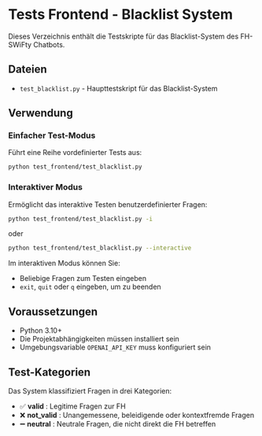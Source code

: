 # Tests Frontend - Blacklist System

Dieses Verzeichnis enthält die Testskripte für das Blacklist-System des FH-SWiFty Chatbots.

## Dateien

- `test_blacklist.py` - Haupttestskript für das Blacklist-System

## Verwendung

### Einfacher Test-Modus

Führt eine Reihe vordefinierter Tests aus:

```bash
python test_frontend/test_blacklist.py
```

### Interaktiver Modus

Ermöglicht das interaktive Testen benutzerdefinierter Fragen:

```bash
python test_frontend/test_blacklist.py -i
```

oder

```bash
python test_frontend/test_blacklist.py --interactive
```

Im interaktiven Modus können Sie:
- Beliebige Fragen zum Testen eingeben
- `exit`, `quit` oder `q` eingeben, um zu beenden

## Voraussetzungen

- Python 3.10+
- Die Projektabhängigkeiten müssen installiert sein
- Umgebungsvariable `OPENAI_API_KEY` muss konfiguriert sein

## Test-Kategorien

Das System klassifiziert Fragen in drei Kategorien:

- ✅ **valid** : Legitime Fragen zur FH
- ❌ **not_valid** : Unangemessene, beleidigende oder kontextfremde Fragen
- ➖ **neutral** : Neutrale Fragen, die nicht direkt die FH betreffen
